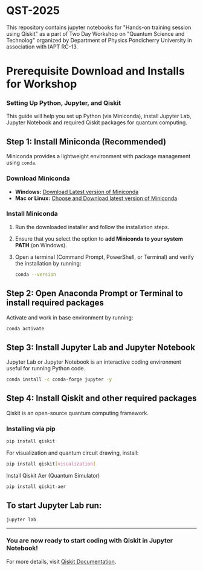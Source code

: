 # QST-2025
This repository contains jupyter notebooks for "Hands-on training session using Qiskit" as a part of Two Day Workshop on "Quantum Science and Technolog" organized by Department of Physics Pondicherry University in association with IAPT RC-13.

# Prerequisite Download and Installs for Workshop
### Setting Up Python, Jupyter, and Qiskit
This guide will help you set up Python (via Miniconda), install Jupyter Lab, Jupyter Notebook and required Qiskit packages for quantum computing.

## Step 1: Install Miniconda (Recommended)
Miniconda provides a lightweight environment with package management using `conda`.

### Download Miniconda
- **Windows:** [Download Latest version of Miniconda](https://repo.anaconda.com/miniconda/Miniconda3-latest-Windows-x86_64.exe)
- **Mac or Linux:** [Choose and Download latest version of Miniconda](https://repo.anaconda.com/miniconda/)

### Install Miniconda
1. Run the downloaded installer and follow the installation steps.
2. Ensure that you select the option to **add Miniconda to your system PATH** (on Windows).
3. Open a terminal (Command Prompt, PowerShell, or Terminal) and verify the installation by running:

   ```sh
   conda --version
   ```
## Step 2: Open Anaconda Prompt or Terminal to install required packages
Activate and work in base environment by running:

```sh
conda activate
```
## Step 3: Install Jupyter Lab and Jupyter Notebook
Jupyter Lab or Jupyter Notebook is an interactive coding environment useful for running Python code.

```sh
conda install -c conda-forge jupyter -y
```

## Step 4: Install Qiskit and other required packages
Qiskit is an open-source quantum computing framework.

### Installing via pip
```sh
pip install qiskit
```
For visualization and quantum circuit drawing, install:
```sh
pip install qiskit[visualization]
```
Install Qiskit Aer (Quantum Simulator)
```sh
pip install qiskit-aer
```
## To start Jupyter Lab run:
```sh
jupyter lab
```

---
### You are now ready to start coding with Qiskit in Jupyter Notebook!
For more details, visit [Qiskit Documentation](https://qiskit.org/documentation/).

